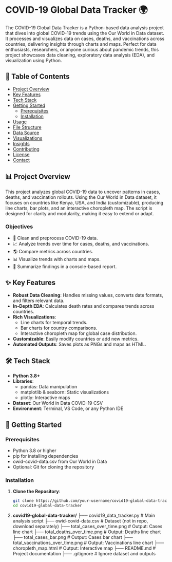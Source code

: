 # COVID-19 Global Data Tracker 🌍

The COVID-19 Global Data Tracker is a Python-based data analysis project that dives into global COVID-19 trends using the Our World in Data dataset. It processes and visualizes data on cases, deaths, and vaccinations across countries, delivering insights through charts and maps. Perfect for data enthusiasts, researchers, or anyone curious about pandemic trends, this project showcases data cleaning, exploratory data analysis (EDA), and visualization using Python.

## 📖 Table of Contents

- [Project Overview](#project-overview)
- [Key Features](#key-features)
- [Tech Stack](#tech-stack)
- [Getting Started](#getting-started)
  - [Prerequisites](#prerequisites)
  - [Installation](#installation)
- [Usage](#usage)
- [File Structure](#file-structure)
- [Data Source](#data-source)
- [Visualizations](#visualizations)
- [Insights](#insights)
- [Contributing](#contributing)
- [License](#license)
- [Contact](#contact)

## 📊 Project Overview

This project analyzes global COVID-19 data to uncover patterns in cases, deaths, and vaccination rollouts. Using the Our World in Data dataset, it focuses on countries like Kenya, USA, and India (customizable), producing line charts, bar plots, and an interactive choropleth map. The script is designed for clarity and modularity, making it easy to extend or adapt.

### Objectives

- 🧹 Clean and preprocess COVID-19 data.
- 📈 Analyze trends over time for cases, deaths, and vaccinations.
- 🌎 Compare metrics across countries.
- 📊 Visualize trends with charts and maps.
- 📝 Summarize findings in a console-based report.

## ✨ Key Features

- **Robust Data Cleaning**: Handles missing values, converts date formats, and filters relevant data.
- **In-Depth EDA**: Calculates death rates and compares trends across countries.
- **Rich Visualizations**:
  - Line charts for temporal trends.
  - Bar charts for country comparisons.
  - Interactive choropleth map for global case distribution.
- **Customizable**: Easily modify countries or add new metrics.
- **Automated Outputs**: Saves plots as PNGs and maps as HTML.

## 🛠️ Tech Stack

- **Python 3.8+**
- **Libraries**:
  - pandas: Data manipulation
  - matplotlib & seaborn: Static visualizations
  - plotly: Interactive maps
- **Dataset**: Our World in Data COVID-19 CSV
- **Environment**: Terminal, VS Code, or any Python IDE

## 🚀 Getting Started

### Prerequisites

- Python 3.8 or higher
- pip for installing dependencies
- owid-covid-data.csv from Our World in Data
- Optional: Git for cloning the repository

### Installation

1. **Clone the Repository**:
   ```bash
   git clone https://github.com/your-username/covid19-global-data-tracker.git
   cd covid19-global-data-tracker
2. **covid19-global-data-tracker/**
├── covid19_data_tracker.py          # Main analysis script
├── owid-covid-data.csv              # Dataset (not in repo, download separately)
├── total_cases_over_time.png        # Output: Cases line chart
├── total_deaths_over_time.png       # Output: Deaths line chart
├── total_cases_bar.png              # Output: Cases bar chart
├── total_vaccinations_over_time.png # Output: Vaccinations line chart
├── choropleth_map.html              # Output: Interactive map
├── README.md                        # Project documentation
├── .gitignore                       # Ignore dataset and outputs



